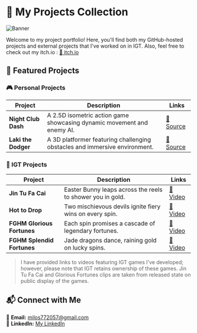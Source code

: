 # 🚀 My Projects Collection
![Banner](Banner_10fps.gif)

Welcome to my project portfolio! Here, you'll find both my GitHub-hosted projects and external projects that I've worked on in IGT. Also, feel free to check out my itch.io : [🔗 itch.io](https://zobara.itch.io/)

## 📌 Featured Projects

### 🎮 Personal Projects  
| Project | Description | Links |
|---------|------------|-------|
|**Night Club Dash** | A 2.5D isometric action game showcasing dynamic movement and enemy AI. | [🔗 Source](https://github.com/milosgames96/NightclubDash) |
|**Laki the Dodger** | A 3D platformer featuring challenging obstacles and immersive environment.  | [🔗 Source](https://github.com/milosgames96/LakiTheDodger) |

### 🎰 IGT Projects  
| Project | Description | Links |
|---------|------------|-------|
|**Jin Tu Fa Cai** | Easter Bunny leaps across the reels to shower you in gold. | [🔗 Video](https://www.youtube.com/watch?v=zpBHrT7JgNw) |
|**Hot to Drop** | Two mischievous devils ignite fiery wins on every spin. | [🔗 Video](https://www.youtube.com/watch?v=2NtZSQAomXg) |
|**FGHM Glorious Fortunes** | Each spin promises a cascade of legendary fortunes. | [🔗 Video](https://www.youtube.com/watch?v=rodvslM7guc) |
|**FGHM Splendid Fortunes** | Jade dragons dance, raining gold on lucky spins. | [🔗 Video](https://www.youtube.com/watch?v=rodvslM7guc) |

> I have provided links to videos featuring IGT games I've developed; however, please note that IGT retains ownership of these games. Jin Tu Fa Cai and Glorious Fortunes clips are taken from released state on public display of the games.

## 📬 Connect with Me  
📧 **Email:** milos772057@gmail.com  
🔗 **LinkedIn:** [My LinkedIn](https://www.linkedin.com/in/milos-milovanovic-1bb661261/)
